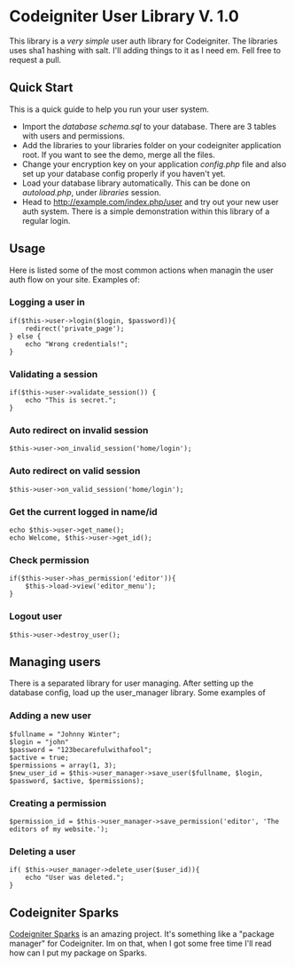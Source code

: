 # Codeigniter User Library V. 1.0
This library is a *very simple* user auth library for Codeigniter. The libraries uses sha1 hashing with salt.
I'll adding things to it as I need em. Fell free to request a pull.

## Quick Start
This is a quick guide to help you run your user system.

* Import the _database schema.sql_ to your database. There are 3 tables with users and permissions.
* Add the libraries to your libraries folder on your codeigniter application root. If you want to see the demo, merge all the files.
* Change your encryption key on your application _config.php_ file and also set up your database config properly if you haven't yet.
* Load your database library automatically. This can be done on _autoload.php_, under _libraries_ session.
* Head to http://example.com/index.php/user and try out your new user auth system. There is a simple demonstration within this library of a regular login.

## Usage
Here is listed some of the most common actions when managin the user auth flow on your site. Examples of:
### Logging a user in
	if($this->user->login($login, $password)){
		redirect('private_page');
	} else {
		echo "Wrong credentials!";
	}

### Validating a session
	if($this->user->validate_session()) {
		echo "This is secret.";
	}

### Auto redirect on invalid session
	$this->user->on_invalid_session('home/login');

### Auto redirect on valid session
	$this->user->on_valid_session('home/login');

### Get the current logged in name/id
	echo $this->user->get_name();
	echo Welcome, $this->user->get_id();

### Check permission
	if($this->user->has_permission('editor')){
		$this->load->view('editor_menu');
	}

### Logout user
	$this->user->destroy_user();


## Managing users
There is a separated library for user managing. After setting up the database config, load up the user_manager library. Some examples of

### Adding a new user
	$fullname = "Johnny Winter";
	$login = "john"
	$password = "123becarefulwithafool";
	$active = true;
	$permissions = array(1, 3);
	$new_user_id = $this->user_manager->save_user($fullname, $login, $password, $active, $permissions);

### Creating a permission
	$permission_id = $this->user_manager->save_permission('editor', 'The editors of my website.');

### Deleting a user
	if( $this->user_manager->delete_user($user_id)){
		echo "User was deleted.";
	}

## Codeigniter Sparks
[Codeigniter Sparks](http://getsparks.org/) is an amazing project. It's something like a "package manager" for Codeigniter. Im on that, when I got some free time I'll read how can I put my package on Sparks.
